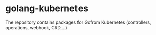 # golang-kubernetes
The repository contains packages for Gofrom Kubernetes (controllers, operations, webhook, CRD,...)
